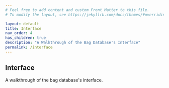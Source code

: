 ```yaml
---
# Feel free to add content and custom Front Matter to this file.
# To modify the layout, see https://jekyllrb.com/docs/themes/#overriding-theme-defaults

layout: default
title: Interface
nav_order: 4
has_children: true
description: "A Walkthrough of the Bag Database's Interface"
permalink: /interface
---
```


## Interface

A walkthrough of the bag database's interface.
